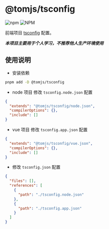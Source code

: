 # @tomjs/tsconfig

![npm](https://img.shields.io/npm/v/%40tomjs/tsconfig) ![NPM](https://img.shields.io/npm/l/%40tomjs%2Ftsconfig)

前端项目 [tsconfig](https://www.typescriptlang.org/tsconfig) 配置。

**_本项目主要用于个人学习，不推荐他人生产环境使用_**

## 使用说明

- 安装依赖

```bash
pnpm add -D @tomjs/tsconfig
```

- node 项目 修改 `tsconfig.node.json` 配置

```json
{
  "extends": "@tomjs/tsconfig/node.json",
  "compilerOptions": {},
  "include": []
}
```

- vue 项目 修改 `tsconfig.app.json` 配置

```json
{
  "extends": "@tomjs/tsconfig/vue.json",
  "compilerOptions": {},
  "include": []
}
```

- 修改 `tsconfig.json` 配置

```json
{
  "files": [],
  "references": [
    {
      "path": "./tsconfig.node.json"
    },
    {
      "path": "./tsconfig.app.json"
    }
  ]
}
```
